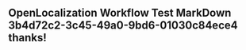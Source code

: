 <properties
ms.topic="hero-topic"
ms.test1="hero-topic"
ms.test2="test"/>

## OpenLocalization Workflow Test MarkDown 3b4d72c2-3c45-49a0-9bd6-01030c84ece4 thanks!
<!--HONumber=Mar16_HO2-->
